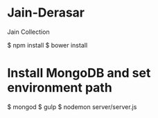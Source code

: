 # Jain-Derasar
Jain Collection

$ npm install
$ bower install

# Install MongoDB and set environment path
$ mongod
$ gulp
$ nodemon server/server.js

